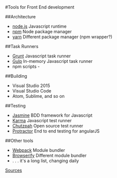 #Tools for Front End development

##Architecture
  * [node.js](https://nodejs.org/en/) Javascript runtime
  * [npm](https://www.npmjs.com/) Node package manager
  * [yarn](https://yarnpkg.com/en/) Different package manager (npm wrapper?)
  
##Task Runners
  * [Grunt](https://gruntjs.com/) Javascript task runner
  * [Gulp](http://gulpjs.com/) In-memory Javascript task runner
  * npm scripts - 
  
##Building
  * Visual Studio 2015
  * Visual Studio Code
  * Atom, Sublime, and so on
  
##Testing
  * [Jasmine](https://jasmine.github.io/) BDD framework for Javascript
  * [Karma](https://karma-runner.github.io/) Javascript test runner
  * [Chutzpah](https://github.com/mmanela/chutzpah) Open source test runner
  * [Protractor](http://www.protractortest.org/#/) End to end testing for angularJS

##Other tools
* [Webpack](https://webpack.js.org/) Module bundler
* [Browserify](http://browserify.org/) Different module bundler
* . . . it's a long list, changing daily

[Sources](6.0_sources.md)